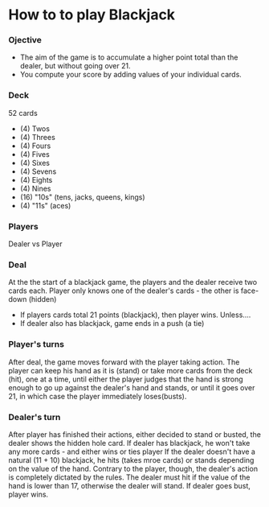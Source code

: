 # How to to play Blackjack

### Ojective
* The aim of the game is to accumulate a higher point total than the dealer, but without going over 21.  
* You compute your score by adding values of your individual cards.

### Deck
52 cards
* (4) Twos
* (4) Threes
* (4) Fours
* (4) Fives
* (4) Sixes
* (4) Sevens
* (4) Eights
* (4) Nines
* (16) "10s" (tens, jacks, queens, kings)
* (4) "11s" (aces)

### Players
Dealer vs Player

### Deal
At the the start of a blackjack game, the players and the dealer receive two cards each.  Player only knows one of the dealer's cards - the other is face-down (hidden)
* If players cards total 21 points (blackjack), then player wins. Unless....
* If dealer also has blackjack, game ends in a push (a tie)

### Player's turns
After deal, the game moves forward with the player taking action.
The player can keep his hand as it is (stand) or take more cards from the deck (hit), one at a time, until either the player judges that the hand is strong enough to go up against the dealer's hand and stands, or until it goes over 21, in which case the player immediately loses(busts).

### Dealer's turn
After player has finished their actions, either decided to stand or busted, the dealer shows the hidden hole card.
If dealer has blackjack, he won't take any more cards - and either wins or ties player
If the dealer doesn't have a natural (11 + 10) blackjack, he hits (takes mroe cards) or stands depending on the value of the hand.
Contrary to the player, though, the dealer's action is completely dictated by the rules.
The dealer must hit if the value of the hand is lower than 17, otherwise the dealer will stand.
If dealer goes bust, player wins.

